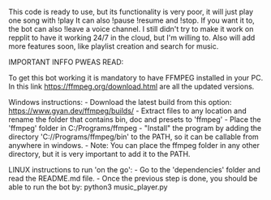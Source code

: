 This code is ready to use, but its functionality is very poor, it will just play one song with !play
It can also !pause !resume and !stop. If you want it to, the bot can also !leave a voice channel.
I still didn't try to make it work on repplit to have it working 24/7 in the cloud, but I'm willing to.
Also will add more features soon, like playlist creation and search for music.

IMPORTANT INFFO PWEAS READ:

To get this bot working it is mandatory to have FFMPEG installed in your PC. In this link https://ffmpeg.org/download.html
are all the updated versions.

Windows instructions:
	- Download the latest build from this option: https://www.gyan.dev/ffmpeg/builds/
	- Extract files to any location and rename the folder that contains bin, doc and presets to 'ffmpeg'
	- Place the 'ffmpeg' folder in C:/Programs/ffmpeg
	- "Install" the program by adding the directory 'C://Programs/ffmpeg/bin' to the PATH, so it can be callable from
	anywhere in windows.
	- Note: You can place the ffmpeg folder in any other directory, but it is very important to add it to the PATH.

LINUX instructions to run 'on the go':
	- Go to the 'dependencies' folder and read the README.md file.
	- Once the previous step is done, you should be able to run the bot by:
		python3 music_player.py